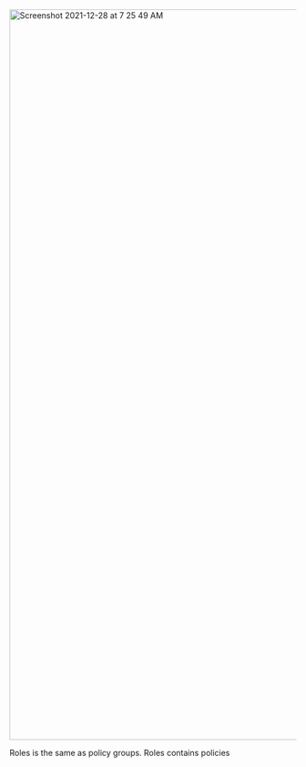 

<img width="1280" alt="Screenshot 2021-12-28 at 7 25 49 AM" src="https://user-images.githubusercontent.com/96237361/147539977-d520f3db-9a74-4449-81ff-c491e67bb1f6.png">



Roles is the same as policy groups. 
Roles contains policies
